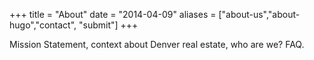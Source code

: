 +++
title = "About"
date = "2014-04-09"
aliases = ["about-us","about-hugo","contact", "submit"]
+++

Mission Statement, context about Denver real estate, who are we? FAQ.